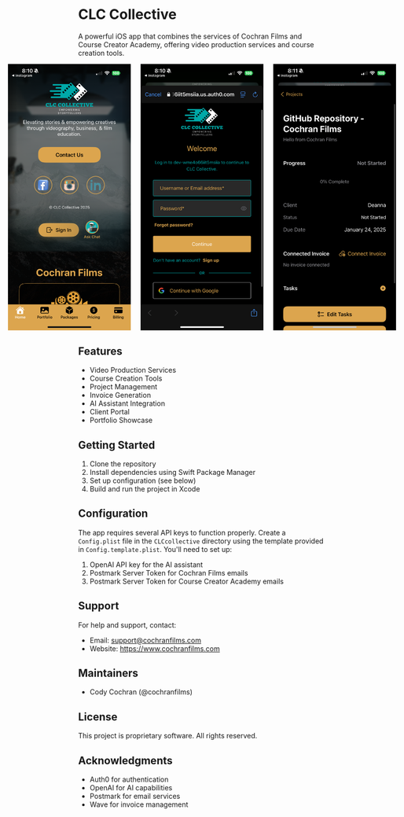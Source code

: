 # CLC Collective

A powerful iOS app that combines the services of Cochran Films and Course Creator Academy, offering video production services and course creation tools.

<div align="center" style="display: flex; justify-content: center; gap: 20px;">
  <img src="assets/images/app-screenshot.png" alt="CLC Collective Home Screen" width="250"/>
  <img src="assets/images/app-screenshot-2.png" alt="CLC Collective Portfolio View" width="250"/>
  <img src="assets/images/app-screenshot-3.png" alt="CLC Collective Services" width="250"/>
</div>

## Features

- Video Production Services
- Course Creation Tools
- Project Management
- Invoice Generation
- AI Assistant Integration
- Client Portal
- Portfolio Showcase

## Getting Started

1. Clone the repository
2. Install dependencies using Swift Package Manager
3. Set up configuration (see below)
4. Build and run the project in Xcode

## Configuration

The app requires several API keys to function properly. Create a `Config.plist` file in the `CLCcollective` directory using the template provided in `Config.template.plist`. You'll need to set up:

1. OpenAI API key for the AI assistant
2. Postmark Server Token for Cochran Films emails
3. Postmark Server Token for Course Creator Academy emails

## Support

For help and support, contact:
- Email: support@cochranfilms.com
- Website: https://www.cochranfilms.com

## Maintainers

- Cody Cochran (@cochranfilms)

## License

This project is proprietary software. All rights reserved.

## Acknowledgments

- Auth0 for authentication
- OpenAI for AI capabilities
- Postmark for email services
- Wave for invoice management 
